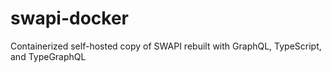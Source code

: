 # swapi-docker
Containerized self-hosted copy of SWAPI rebuilt with GraphQL, TypeScript, and TypeGraphQL
